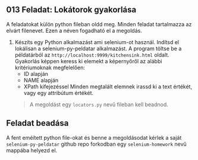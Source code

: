 ## 013 Feladat: Lokátorok gyakorlása

A feladatokat külön python fileban oldd meg. Minden feladat tartalmazza az elvárt filenevet. Ezen a néven fogadható el a megoldás.

1) Készíts egy Python alkalmazást ami selenium-ot használ. Indítsd el lokálisan a selenium-py-peldatar alkalmazást. A program töltse be a példatárból az `http://localhost:9999/kitchensink.html` oldalt. Gyakorlás képpen keress ki elemekt a képernyőről az alábbi kritériumoknak megfelelően:
    * ID alapján
    * NAME alapján
    * XPath kifejezéssel
Minden megtalált elemnek irassd ki a text értékét, vagy egy attribútum értékét.
    > A megoldást egy `locators.py` nevű fileban kell beadnod.
    

## Feladat beadása
A fent eméített python file-okat és benne a megoldásodat kérlek a saját `selenium-py-peldatar` github repo forkodban egy `selenium-homework` nevű mappába helyezd el.
